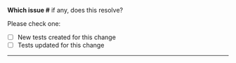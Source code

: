 <!-- This template is *not* optional. If you remove this template or choose
not to complete it, your PR may be closed without review -->

**Which issue #** if any, does this resolve?

<!-- PRs must be accompanied by related tests -->

Please check one:
- [ ] New tests created for this change
- [ ] Tests updated for this change

---

<!-- add additional comments here -->

